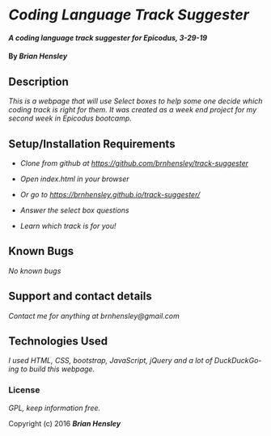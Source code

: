 # _Coding Language Track Suggester_

#### _A coding language track suggester for Epicodus, 3-29-19_

#### By _**Brian Hensley**_

## Description

_This is a webpage that will use Select boxes to help some one decide which coding track is right for them. It was created as a week end project for my second week in Epicodus bootcamp._

## Setup/Installation Requirements

* _Clone from github at https://github.com/brnhensley/track-suggester_

* _Open index.html in your browser_

* _Or go to https://brnhensley.github.io/track-suggester/_

* _Answer the select box questions_

* _Learn which track is for you!_

## Known Bugs

_No known bugs_

## Support and contact details

_Contact me for anything at brnhensley@gmail.com_

## Technologies Used

_I used HTML, CSS, bootstrap, JavaScript, jQuery and a lot of DuckDuckGo-ing to build this webpage._

### License

*GPL, keep information free.*

Copyright (c) 2016 **_Brian Hensley_**
